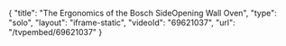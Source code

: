 {
    "title": "The Ergonomics of the Bosch SideOpening Wall Oven",
    "type": "solo",
    "layout": "iframe-static",
    "videoId": "69621037",
    "url": "\/tvpembed\/69621037"
}